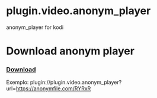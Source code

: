 # plugin.video.anonym_player
anonym_player for kodi


# Download anonym player

### [Download](https://github.com/zoreu/plugin.video.anonym_player/raw/main/plugin.video.anonym_player.zip)


Exemplo: plugin://plugin.video.anonym_player?url=https://anonymfile.com/RYRxR
